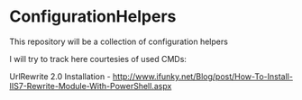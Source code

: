 # ConfigurationHelpers
This repository will be a collection of configuration helpers

I will try to track here courtesies of used CMDs:

UrlRewrite 2.0 Installation - http://www.ifunky.net/Blog/post/How-To-Install-IIS7-Rewrite-Module-With-PowerShell.aspx
